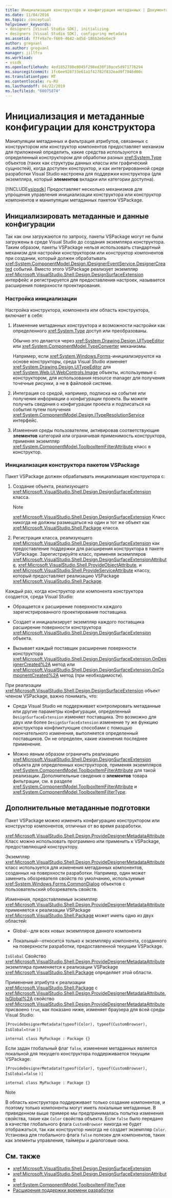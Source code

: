 ```yaml
---
title: Инициализация конструктора и конфигурация метаданных | Документация Майкрософт
ms.date: 11/04/2016
ms.topic: conceptual
helpviewer_keywords:
- designers [Visual Studio SDK], initializing
- designers [Visual Studio SDK], configuring metadata
ms.assetid: f7fe9a7e-f669-4642-ad5d-186b2e6e6ec9
author: gregvanl
ms.author: gregvanl
manager: jillfra
ms.workload:
- vssdk
ms.openlocfilehash: 4ed1852780e8045f298ed30f10ace5d971776294
ms.sourcegitcommit: 1fc6ee928733e61a1f42782f832ead9f7946d00c
ms.translationtype: MT
ms.contentlocale: ru-RU
ms.lasthandoff: 04/22/2019
ms.locfileid: "60075874"
---
```

# <a name="designer-initialization-and-metadata-configuration"></a>Инициализация и метаданные конфигурации для конструктора

Манипуляции метаданных и фильтрация атрибутов, связанных с конструктором или конструктор компонентов предоставляет механизм для приложений определить, какие средства используются в определенный конструктором для обработки разных <xref:System.Type> объектов (таких как структуры данных классы или графический сущностей), когда доступен конструктор, и как интегрированной среде разработки Visual Studio настроена для поддержки конструктора (для экземпляра, который **элементов** вкладки или категории доступна).

[!INCLUDE[vsipsdk](../extensibility/includes/vsipsdk_md.md)] Предоставляет несколько механизмов для упрощения управления инициализации конструктора или конструктор компонентов и манипуляции метаданных пакетом VSPackage.

## <a name="initialize-metadata-and-configuration-information"></a>Инициализировать метаданные и данные конфигурации
 Так как они загружаются по запросу, пакеты VSPackage могут не были загружены в среде Visual Studio до создания экземпляра конструктора. Таким образом, пакеты VSPackage нельзя использовать стандартный механизм для настройки конструктором или конструктор компонентов при создании, который должен обрабатывать <xref:System.ComponentModel.Design.IDesignerEventService.DesignerCreated> событий. Вместо этого VSPackage реализует экземпляр <xref:Microsoft.VisualStudio.Shell.Design.DesignSurfaceExtension> интерфейс и регистрируется для предоставления настроек, называется расширения поверхности проектирования.

### <a name="customize-initialization"></a>Настройка инициализации

Настройка конструктора, компонента или область конструктора, включает в себя:

1. Изменение метаданных конструктора и возможности настройки как определенного <xref:System.Type> доступ или преобразованы.

    Обычно это делается через <xref:System.Drawing.Design.UITypeEditor> или <xref:System.ComponentModel.TypeConverter> механизмы.

    Например, если <xref:System.Windows.Forms>-инициализируются на основе конструкторы, среда Visual Studio изменяет <xref:System.Drawing.Design.UITypeEditor> для <xref:System.Web.UI.WebControls.Image> объекты, используемые с конструктором, для использования resource manager для получения точечные рисунки, а не в файловой системе.

2. Интеграция со средой, например, подписка на события или получения информации о конфигурации проекта. Вы можете получить сведения о конфигурации проекта и подписаться на события путем получения <xref:System.ComponentModel.Design.ITypeResolutionService> интерфейс.

3. Изменения среды пользователем, активировав соответствующие **элементов** категорий или ограничивая применимость конструктора, применяя экземпляр <xref:System.ComponentModel.ToolboxItemFilterAttribute> класс в конструктор.

### <a name="designer-initialization-by-a-vspackage"></a>Инициализация конструктора пакетом VSPackage

Пакет VSPackage должен обрабатывать инициализация конструктора с:

1. Создание объекта, реализующего <xref:Microsoft.VisualStudio.Shell.Design.DesignSurfaceExtension> класса.

   > [!NOTE]
   > <xref:Microsoft.VisualStudio.Shell.Design.DesignSurfaceExtension> Класс никогда не должны размещаться на один и тот же объект как <xref:Microsoft.VisualStudio.Shell.Package> класса.

2. Регистрация класса, реализующего <xref:Microsoft.VisualStudio.Shell.Design.DesignSurfaceExtension> как предоставление поддержки для расширения конструктора в пакете VSPackage. Зарегистрируйте класс, применяя экземпляров <xref:Microsoft.VisualStudio.Shell.Design.DesignSurfaceExtensionAttribute>, <xref:Microsoft.VisualStudio.Shell.ProvideObjectAttribute>, и <xref:Microsoft.VisualStudio.Shell.ProvideServiceAttribute> классу, который предоставляет реализацию VSPackage <xref:Microsoft.VisualStudio.Shell.Package>.

Каждый раз, когда конструктор или компонента конструктора создается, среда Visual Studio:

- Обращается к расширение поверхности каждого зарегистрированного проектирования поставщика.

- Создает и инициализирует экземпляр каждого поставщика расширение поверхности конструктора <xref:Microsoft.VisualStudio.Shell.Design.DesignSurfaceExtension> объекта.

- Вызывает каждый поставщик расширение поверхности конструктора <xref:Microsoft.VisualStudio.Shell.Design.DesignSurfaceExtension.OnDesignerCreated%2A> метод или <xref:Microsoft.VisualStudio.Shell.Design.DesignSurfaceExtension.OnComponentCreated%2A> метод (при необходимости).

При реализации <xref:Microsoft.VisualStudio.Shell.Design.DesignSurfaceExtension> объект членом VSPackage, важно понимать, что:

- Среда Visual Studio не поддерживает контролировать метаданные или другие параметры конфигурации, определенный `DesignSurfaceExtension` изменяет поставщика. Это возможно для двух или более `DesignSurfaceExtension` изменение ту же функцию конструктора конфликтующие способами с помощью окончательного изменения, выполняется определенный поставщиков. Он не определен, какие изменения последнее применение.

- Можно явным образом ограничить реализацию <xref:Microsoft.VisualStudio.Shell.Design.DesignSurfaceExtension> объекта для определенных конструкторов, применяя экземпляров <xref:System.ComponentModel.ToolboxItemFilterAttribute> для такой реализации. Дополнительные сведения о **элементов** товара фильтрации, см. в разделе <xref:System.ComponentModel.ToolboxItemFilterAttribute> и <xref:System.ComponentModel.ToolboxItemFilterType>.

## <a name="additional-metadata-provisioning"></a>Дополнительные метаданные подготовки

Пакет VSPackage можно изменить конфигурацию конструктором или конструктор компонентов, отличных от во время разработки.

<xref:Microsoft.VisualStudio.Shell.Design.ProvideDesignerMetadataAttribute> Класс можно использовать программно или применить к VSPackage, предоставляющий конструктору.

Экземпляр <xref:Microsoft.VisualStudio.Shell.Design.ProvideDesignerMetadataAttribute> класс используется для изменения метаданных компонентов, созданных на поверхности разработки. Например, один может заменить обозревателя свойств по умолчанию, используемые <xref:System.Windows.Forms.CommonDialog> объектов с пользовательский обозреватель свойств.

Изменения, предоставляемые экземпляр <xref:Microsoft.VisualStudio.Shell.Design.ProvideDesignerMetadataAttribute> применяется к реализации VSPackage <xref:Microsoft.VisualStudio.Shell.Package> может иметь одно из двух областей:

- Global--для всех новых экземпляров данного компонента

- Локальный--относится только к экземпляру компонента, созданного на поверхности разработки, предоставленной текущим VSPackage.

`IsGlobal` Свойство <xref:Microsoft.VisualStudio.Shell.Design.ProvideDesignerMetadataAttribute> экземпляра применяется к реализации VSPackage <xref:Microsoft.VisualStudio.Shell.Package> определяет этой области.

Применение атрибута к реализации <xref:Microsoft.VisualStudio.Shell.Package> с <xref:Microsoft.VisualStudio.Shell.Design.ProvideDesignerMetadataAttribute.IsGlobal%2A> свойство <xref:Microsoft.VisualStudio.Shell.Design.ProvideDesignerMetadataAttribute> присвоено `true`, как показано ниже, изменяет браузера для всей среды Visual Studio:

`[ProvideDesignerMetadata(typeof(Color), typeof(CustomBrowser),`   `IsGlobal=true`  `)]`

`internal class MyPackage : Package {}`

Если задан глобальный флаг `false`, изменение метаданных является локальной для текущего конструктора поддерживается текущим VSPackage:

`[ProvideDesignerMetadata(typeof(Color), typeof(CustomBrowser),`   `IsGlobal=false`  `)]`

`internal class MyPackage : Package {}`

> [!NOTE]
> В область конструктора поддерживает только создание компонентов, и поэтому только компоненты могут иметь локальные метаданные. В приведенном выше примере мы предпринималась попытка изменения свойства, такие как `Color` свойства объекта. Если `false` было передано в качестве глобального флага `CustomBrowser` никогда не будет отображаться, так как конструктор никогда не создает экземпляр `Color`. Установка для глобального флага `false` полезен для компонентов, таких как элементы управления, таймеры и диалоговые окна.

## <a name="see-also"></a>См. также

- <xref:Microsoft.VisualStudio.Shell.Design.DesignSurfaceExtension>
- <xref:Microsoft.VisualStudio.Shell.Design.DesignSurfaceExtensionAttribute>
- <xref:System.ComponentModel.ToolboxItemFilterType>
- [Расширения поддержки времени разработки](https://msdn.microsoft.com/Library/d6ac8a6a-42fd-4bc8-bf33-b212811297e2)